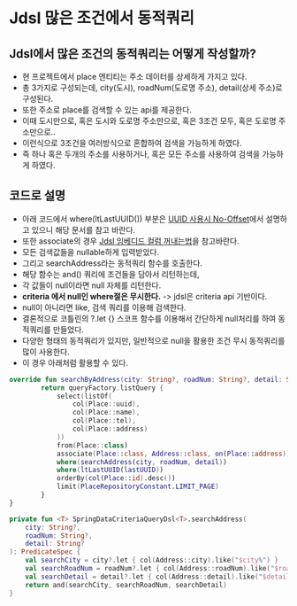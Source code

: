 # Jdsl 많은 조건에서 동적쿼리

## Jdsl에서 많은 조건의 동적쿼리는 어떻게 작성할까?
* 현 프로젝트에서 place 엔티티는 주소 데이터를 상세하게 가지고 있다.
* 총 3가지로 구성되는데, city(도시), roadNum(도로명 주소), detail(상세 주소)로 구성된다.
* 또한 주소로 place를 검색할 수 있는 api를 제공한다.
* 이때 도시만으로, 혹은 도시와 도로명 주소만으로, 혹은 3조건 모두, 혹은 도로명 주소만으로..
* 이런식으로 3조건을 여러방식으로 혼합하여 검색을 가능하게 하였다.
* 즉 하나 혹은 두개의 주소를 사용하거나, 혹은 모든 주소를 사용하여 검색을 가능하게 하였다.

## 코드로 설명
* 아래 코드에서 where(ltLastUUID()) 부분은 [UUID 사용시 No-Offset](https://github.com/liveforone/intelligent_booking/blob/master/Documents/NO_OFFSET.md)에서 설명하고 있으니 해당 문서를 참고 바란다.
* 또한 associate의 경우 [Jdsl 임베디드 컬럼 꺼내는법](https://github.com/liveforone/intelligent_booking/blob/master/Documents/EMBEDED_IN_JDSL.md)을 참고바란다.
* 모든 검색값들을 nullable하게 입력받았다.
* 그리고 searchAddress라는 동적쿼리 함수를 호출한다.
* 해당 함수는 and() 쿼리에 조건들을 담아서 리턴하는데,
* 각 값들이 null이라면 null 자체를 리턴한다.
* **criteria 에서 null인 where절은 무시한다.** -> jdsl은 criteria api 기반이다.
* null이 아니라면 like, 검색 쿼리를 이용해 검색한다.
* 결론적으로 코틀린의 ?.let {} 스코프 함수를 이용해서 간단하게 null처리를 하여 동적쿼리를 만들었다.
* 다양한 형태의 동적쿼리가 있지만, 일반적으로 null을 활용한 조건 무시 동적쿼리를 많이 사용한다.
* 이 경우 아래처럼 활용할 수 있다.
```kotlin
override fun searchByAddress(city: String?, roadNum: String?, detail: String?, lastUUID: UUID?): List<PlaceInfo> {
        return queryFactory.listQuery {
            select(listOf(
                col(Place::uuid),
                col(Place::name),
                col(Place::tel),
                col(Place::address)
            ))
            from(Place::class)
            associate(Place::class, Address::class, on(Place::address))
            where(searchAddress(city, roadNum, detail))
            where(ltLastUUID(lastUUID))
            orderBy(col(Place::id).desc())
            limit(PlaceRepositoryConstant.LIMIT_PAGE) 
        }
}

private fun <T> SpringDataCriteriaQueryDsl<T>.searchAddress(
    city: String?,
    roadNum: String?,
    detail: String?
): PredicateSpec {
    val searchCity = city?.let { col(Address::city).like("$city%") }
    val searchRoadNum = roadNum?.let { col(Address::roadNum).like("$roadNum%") }
    val searchDetail = detail?.let { col(Address::detail).like("$detail%") }
    return and(searchCity, searchRoadNum, searchDetail)
}
```